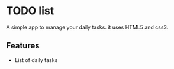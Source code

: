 # TODO list
A simple app to manage your daily tasks.
it uses HTML5 and css3.

## Features
* List of daily tasks